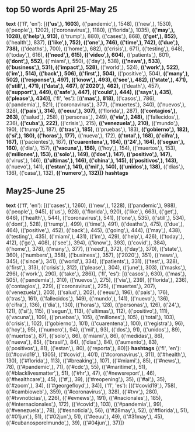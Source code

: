 ## top 50 words April 25-May 25
**text**
{('fl', 'en'): [(**('us',), 1603),**
                (('pandemic',), 1548),
                (('new',), 1530),
                (('people',), 1202),
                (('coronavirus',), 1180),
                (('florida',), 1035),
                **(('may',), 1028),
                (('help',), 913),**
                (('trump',), 880),
                (('cases',), 868),
                **(('get',), 852),**
                (('health',), 837),
                **(('like',), 752),
                (('one',), 746),
                (('time',), 742),
                (('due',), 738),**
                (('deaths',), 700),
                (('home',), 682),
                (('crisis',), 671),
                (('testing',), 648),
                (('today',), 616),
                **(('need',), 615),
                (('video',), 604),**
                (('patients',), 601),
                **(('dont',), 552),**
                (('miami',), 550),
                (('day',), 538),
                **(('news',), 533),
                (('business',), 531),
                (('impact',), 528),**
                (('world',), 524),
                **(('work',), 522),**
                **(('im',), 514),
                (('back',), 506),
                (('first',), 504),**
                (('positive',), 504),
                **(('many',), 502),
                (('response',), 497),
                (('know',), 493),
                (('see',), 482),
                (('state',), 471),
                (('still',), 471),
                (('data',), 467),
                (('2020',), 462),**
                (('death',), 457),
                **(('support',), 449),
                (('safe',), 447),
                (('could',), 444),
                (('says',), 435),
                (('please',), 434)],**
 ('fl', 'es'): [(**('mas',), 818),**
                (('casos',), 786),
                (('pandemia',), 521),
                (('coronavirus',), 377),
                (('muertes',), 340),
                (('nuevos',), 328),
                **(('pais',), 314),**
                **(('eeuu',), 307),**
                (('florida',), 287),
                **(('contagios',), 263),**
                (('salud',), 258),
                (('personas',), 249),
                **(('via',), 248),**
                (('fallecidos',), 236),
                **(('cuba',), 222),**
                (('crisis',), 215),
                **(('venezuela',), 210),**
                (('mundo',), 190),
                (('trump',), 187),
                **(('tras',), 185),**
                (('pruebas',), 183),
                **(('gobierno',), 182),
                (('si',), 180),
                (('horas',), 177),**
                (('nueva',), 172),
                **(('total',), 168),
                (('cifra',), 167),**
                (('pacientes',), 167),
                **(('cuarentena',), 164),
                (('24',), 164),
                (('segun',), 160),**
                (('dia',), 157),
                **(('vacuna',), 156),**
                (('hoy',), 154),
                (('muertos',), 153),
                **(('millones',), 153),
                (('solo',), 149),
                (('dos',), 147),
                (('positivo',), 147),**
                (('virus',), 146),
                **(('ultimas',), 146),
                (('china',), 145),
                (('positivos',), 143),**
                (('nuevo',), 141),
                **(('estan',), 141),
                (('mil',), 140),
                (('unidos',), 138),**
                (('dias',), 136),
                (('casa',), 132),
                **(('numero',), 132)]}**
**hashtags**

## May25-June 25
**text**
{('fl', 'en'): [(('cases',), 1260),
                (('new',), 1228),
                (('pandemic',), 988),
                (('people',), 945),
                (('us',), 928),
                (('florida',), 920),
                (('like',), 663),
                (('get',), 646),
                (('health',), 544),
                (('coronavirus',), 541),
                (('one',), 535),
                (('still',), 534),
                (('dont',), 528),
                (('trump',), 499),
                (('time',), 491),
                (('deaths',), 475),
                (('due',), 464),
                (('positive',), 452),
                (('back',), 445),
                (('going',), 444),
                (('may',), 438),
                (('testing',), 435),
                (('miami',), 431),
                (('im',), 429),
                (('help',), 426),
                (('today',), 412),
                (('go',), 408),
                (('see',), 394),
                (('know',), 393),
                (('covid',), 384),
                (('home',), 378),
                (('many',), 377),
                (('need',), 372),
                (('day',), 370),
                (('state',), 360),
                (('numbers',), 358),
                (('business',), 357),
                (('2020',), 351),
                (('news',), 345),
                (('since',), 341),
                (('world',), 334),
                (('patients',), 331),
                (('test',), 328),
                (('first',), 313),
                (('crisis',), 312),
                (('please',), 304),
                (('june',), 303),
                (('masks',), 296),
                (('work',), 290),
                (('take',), 286)],
 ('fl', 'es'): [(('casos',), 630),
                (('mas',), 505),
                (('pandemia',), 310),
                (('nuevos',), 275),
                (('via',), 239),
                (('florida',), 236),
                (('contagios',), 229),
                (('coronavirus',), 225),
                (('muertes',), 207),
                (('venezuela',), 203),
                (('salud',), 202),
                (('eeuu',), 196),
                (('pais',), 176),
                (('tras',), 161),
                (('fallecidos',), 149),
                (('mundo',), 141),
                (('nuevo',), 136),
                (('cifra',), 136),
                (('dia',), 130),
                (('horas',), 128),
                (('personas',), 126),
                (('24',), 121),
                (('si',), 115),
                (('segun',), 113),
                (('ultimas',), 112),
                (('positivo',), 111),
                (('vacuna',), 109),
                (('pruebas',), 105),
                (('millones',), 105),
                (('total',), 103),
                (('crisis',), 102),
                (('gobierno',), 101),
                (('cuarentena',), 100),
                (('registra',), 96),
                (('hoy',), 95),
                (('numero',), 94),
                (('mil',), 93),
                (('dos',), 91),
                (('unidos',), 89),
                (('muertos',), 87),
                (('solo',), 86),
                (('miami',), 86),
                (('medidas',), 86),
                (('nueva',), 85),
                (('brasil',), 84),
                (('dias',), 84),
                (('aumento',), 83),
                (('positivos',), 81),
                (('estan',), 80),
                (('reporta',), 80)]}
**hashtags**
{('fl', 'en'): [(('#covid19',), 1305),
                (('#covid',), 401),
                (('#coronavirus',), 311),
                (('#health',), 130),
                (('#florida',), 113),
                (('#breaking',), 107),
                (('#miami',), 85),
                (('#news',), 78),
                (('#pandemic',), 71),
                (('#cdc',), 55),
                (('#maritime',), 51),
                (('#blacklivesmatter',), 51),
                (('#hr',), 47),
                (('#newsreport',), 46),
                (('#healthcare',), 45),
                (('#',), 39),
                (('#reopening',), 35),
                (('#ai',), 35),
                (('#zoom',), 34),
                (('#georgefloyd',), 34)],
 ('fl', 'es'): [(('#covid19',), 758),
                (('#cambioweb',), 359),
                (('#coronavirus',), 328),
                (('#tvv',), 280),
                (('#tvvnoticias',), 226),
                (('#evnews',), 191),
                (('#nacionales',), 185),
                (('#internacionales',), 172),
                (('#covid',), 103),
                (('#pandemia',), 99),
                (('#venezuela',), 78),
                (('#esnoticia',), 56),
                (('#28may',), 52),
                (('#florida',), 51),
                (('#01jun',), 51),
                (('#02jun',), 51),
                (('#eeuu',), 49),
                (('#31may',), 45),
                (('#cubanosporelmundo',), 39),
                (('#04jun',), 37)]}
